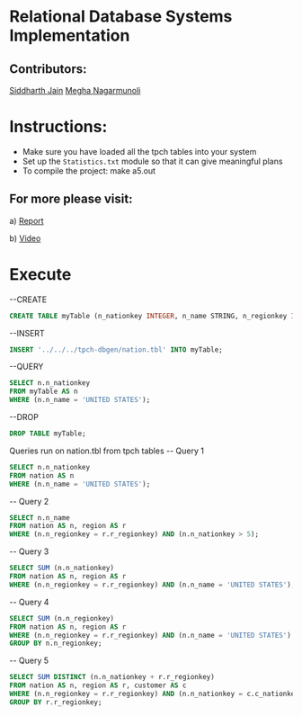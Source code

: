 Relational Database Systems Implementation
==========================================

Contributors:
-------------
[Siddharth Jain](https://github.com/siddharthj)
[Megha Nagarmunoli](https://github.com/MeghaNagarmunoli)


Instructions:
=======================
* Make sure you have loaded all the tpch tables into your system 
* Set up the `Statistics.txt` module so that it can give meaningful plans
* To compile the project: make a5.out


For more please visit:
----------------------
a) [Report](https://github.com/MeghaNagarmunoli/Database-Systems-Implementation-5/blob/master/Report.pdf) 

b) [Video](https://github.com/MeghaNagarmunoli/Database-Systems-Implementation-5/blob/master/FinalVideo.mp4) 


Execute
=======
--CREATE
```sql
CREATE TABLE myTable (n_nationkey INTEGER, n_name STRING, n_regionkey INTEGER, n_comment STRING) AS HEAP;
```

--INSERT
```sql
INSERT '../../../tpch-dbgen/nation.tbl' INTO myTable;
```

--QUERY
```sql
SELECT n.n_nationkey
FROM myTable AS n 
WHERE (n.n_name = 'UNITED STATES');
```

--DROP
```sql
DROP TABLE myTable;
```


Queries run on nation.tbl from tpch tables
-- Query 1
```sql
SELECT n.n_nationkey
FROM nation AS n 
WHERE (n.n_name = 'UNITED STATES');
```

-- Query 2
```sql
SELECT n.n_name
FROM nation AS n, region AS r
WHERE (n.n_regionkey = r.r_regionkey) AND (n.n_nationkey > 5);
```

-- Query 3
```sql
SELECT SUM (n.n_nationkey) 
FROM nation AS n, region AS r 
WHERE (n.n_regionkey = r.r_regionkey) AND (n.n_name = 'UNITED STATES');
```

-- Query 4
```sql
SELECT SUM (n.n_regionkey) 
FROM nation AS n, region AS r 
WHERE (n.n_regionkey = r.r_regionkey) AND (n.n_name = 'UNITED STATES') 
GROUP BY n.n_regionkey;
```

-- Query 5
```sql
SELECT SUM DISTINCT (n.n_nationkey + r.r_regionkey)
FROM nation AS n, region AS r, customer AS c 
WHERE (n.n_regionkey = r.r_regionkey) AND (n.n_nationkey = c.c_nationkey) AND (n.n_nationkey > 10)
GROUP BY r.r_regionkey;
```
